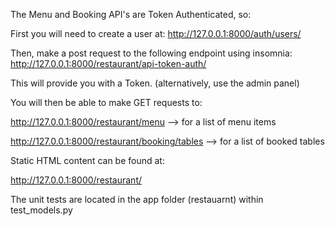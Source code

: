 The Menu and Booking API's are Token Authenticated, so:

First you will need to create a user at:
http://127.0.0.1:8000/auth/users/

Then, make a post request to the following endpoint using insomnia:
http://127.0.0.1:8000/restaurant/api-token-auth/

This will provide you with a Token. 
(alternatively, use the admin panel)

You will then be able to make GET requests to:

http://127.0.0.1:8000/restaurant/menu --> for a list of menu items

http://127.0.0.1:8000/restaurant/booking/tables --> for a list of booked tables

Static HTML content can be found at:

http://127.0.0.1:8000/restaurant/

The unit tests are located in the app folder (restauarnt) within test_models.py